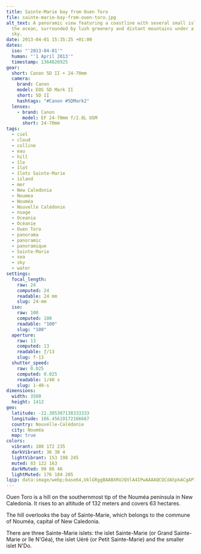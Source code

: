 ```yaml
---
title: Sainte-Marie bay from Ouen Toro
file: sainte-marie-bay-from-ouen-toro.jpg
alt_text: A panoramic view featuring a coastline with several small islands in
  the ocean, surrounded by lush greenery and distant mountains under a cloudy
  sky.
date: 2013-04-01 15:35:25 +01:00
dates:
  iso: "'2013-04-01'"
  human: "'1 April 2013'"
  timestamp: 1364826925
gear:
  short: Canon 5D II + 24-70mm
  camera:
    brand: Canon
    model: EOS 5D Mark II
    short: 5D II
    hashtags: "#Canon #5DMark2"
  lenses:
    - brand: Canon
      model: EF 24-70mm f/2.8L USM
      short: 24-70mm
tags:
  - ciel
  - cloud
  - colline
  - eau
  - hill
  - île
  - îlot
  - îlots Sainte-Marie
  - island
  - mer
  - New Caledonia
  - Noumea
  - Nouméa
  - Nouvelle Calédonie
  - nuage
  - Oceania
  - Océanie
  - Ouen Toro
  - panorama
  - panoramic
  - panoramique
  - Sainte-Marie
  - sea
  - sky
  - water
settings:
  focal_length:
    raw: 24
    computed: 24
    readable: 24 mm
    slug: 24-mm
  iso:
    raw: 100
    computed: 100
    readable: "100"
    slug: "100"
  aperture:
    raw: 13
    computed: 13
    readable: ƒ/13
    slug: f-13
  shutter_speed:
    raw: 0.025
    computed: 0.025
    readable: 1/40 s
    slug: 1-40-s
dimensions:
  width: 3500
  height: 1412
geo:
  latitude: -22.305307138333333
  longitude: 166.45610172166667
  country: Nouvelle-Calédonie
  city: Nouméa
  map: true
colors:
  vibrant: 108 172 235
  darkVibrant: 36 38 4
  lightVibrant: 153 198 245
  muted: 83 122 163
  darkMuted: 90 86 46
  lightMuted: 176 184 205
lqip: data:image/webp;base64,UklGRggBAABXRUJQVlA4IPwAAAAQCQCdASpkACgAP12Yw1iyvagjs9dt+7AriU1cyu/S/LVSPTstxKZ0jBGDpk0ZiV7vXrhezCJDxZfiPJBoulsv269GWpNdzqaqfA4qsl4kgAAAXre0Pu6BStOR2PcHqx9ri+dWQFQ4ZesrWgwZZAn++7jyJCQjGNMZ41Mf6WMGyNFV2iAzfNVOm1Lqquk8u97V1H6B9DeF83ybXUbyV9i1Rqn+OCDbJzveFxXYoB6DlylJ3EmRzuvq2eOFp8TNOQS0fnhZoGRHP1z68peyQOgaoYAr/JUGgp9+6IjLSC8F1pAfaNYAoiOhTYMIPBd9HYyd3nYAsu5HTJ90AAA=
---
```


Ouen Toro is a hill on the southernmost tip of the Nouméa peninsula in New Caledonia. It rises to an altitude of 132 meters and covers 63 hectares.

The hill overlooks the bay of Sainte-Marie, which belongs to the commune of Nouméa, capital of New Caledonia.

There are three Sainte-Marie islets: the islet Sainte-Marie (or Grand Sainte-Marie or île N'Géa), the islet Uéré (or Petit Sainte-Marie) and the smaller islet N'Do.
